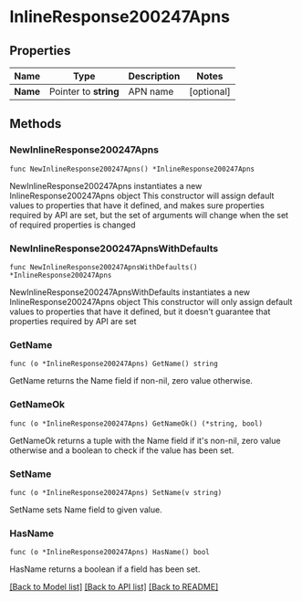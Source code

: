 # InlineResponse200247Apns

## Properties

Name | Type | Description | Notes
------------ | ------------- | ------------- | -------------
**Name** | Pointer to **string** | APN name | [optional] 

## Methods

### NewInlineResponse200247Apns

`func NewInlineResponse200247Apns() *InlineResponse200247Apns`

NewInlineResponse200247Apns instantiates a new InlineResponse200247Apns object
This constructor will assign default values to properties that have it defined,
and makes sure properties required by API are set, but the set of arguments
will change when the set of required properties is changed

### NewInlineResponse200247ApnsWithDefaults

`func NewInlineResponse200247ApnsWithDefaults() *InlineResponse200247Apns`

NewInlineResponse200247ApnsWithDefaults instantiates a new InlineResponse200247Apns object
This constructor will only assign default values to properties that have it defined,
but it doesn't guarantee that properties required by API are set

### GetName

`func (o *InlineResponse200247Apns) GetName() string`

GetName returns the Name field if non-nil, zero value otherwise.

### GetNameOk

`func (o *InlineResponse200247Apns) GetNameOk() (*string, bool)`

GetNameOk returns a tuple with the Name field if it's non-nil, zero value otherwise
and a boolean to check if the value has been set.

### SetName

`func (o *InlineResponse200247Apns) SetName(v string)`

SetName sets Name field to given value.

### HasName

`func (o *InlineResponse200247Apns) HasName() bool`

HasName returns a boolean if a field has been set.


[[Back to Model list]](../README.md#documentation-for-models) [[Back to API list]](../README.md#documentation-for-api-endpoints) [[Back to README]](../README.md)


